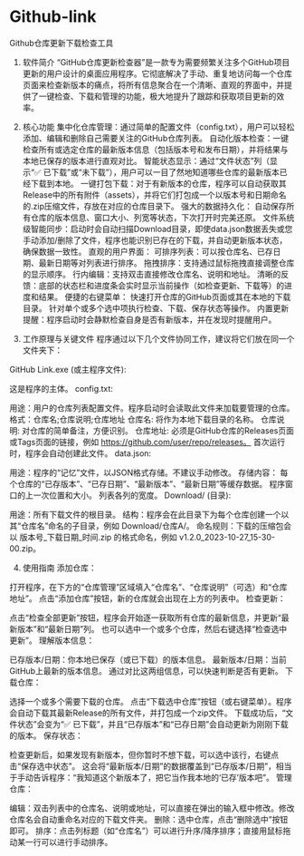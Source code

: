 # Github-link
Github仓库更新下载检查工具
1. 软件简介
“GitHub仓库更新检查器”是一款专为需要频繁关注多个GitHub项目更新的用户设计的桌面应用程序。它彻底解决了手动、重复地访问每一个仓库页面来检查新版本的痛点，将所有信息聚合在一个清晰、直观的界面中，并提供了一键检查、下载和管理的功能，极大地提升了跟踪和获取项目更新的效率。

2. 核心功能
集中化仓库管理：通过简单的配置文件（config.txt），用户可以轻松添加、编辑和删除自己需要关注的GitHub仓库列表。
自动化版本检查：一键检查所有或选定仓库的最新版本信息（包括版本号和发布日期），并将结果与本地已保存的版本进行直观对比。
智能状态显示：通过“文件状态”列（显示“✅ 已下载”或“未下载”），用户可以一目了然地知道哪些仓库的最新版本已经下载到本地。
一键打包下载：对于有新版本的仓库，程序可以自动获取其Release中的所有附件（assets），并将它们打包成一个以版本号和日期命名的.zip压缩文件，存放在对应的仓库目录下。
强大的数据持久化：
自动保存所有仓库的版本信息、窗口大小、列宽等状态，下次打开时完美还原。
文件系统级智能同步：启动时会自动扫描Download目录，即使data.json数据丢失或您手动添加/删除了文件，程序也能识别已存在的下载，并自动更新版本状态，确保数据一致性。
直观的用户界面：
可排序列表：可以按仓库名、已存日期、最新日期等对列表进行排序。
拖拽排序：支持通过鼠标拖拽直接调整仓库的显示顺序。
行内编辑：支持双击直接修改仓库名、说明和地址。
清晰的反馈：底部的状态栏和进度条会实时显示当前操作（如检查更新、下载等）的进度和结果。
便捷的右键菜单：
快速打开仓库的GitHub页面或其在本地的下载目录。
针对单个或多个选中项执行检查、下载、保存状态等操作。
内置更新提醒：程序启动时会静默检查自身是否有新版本，并在发现时提醒用户。
3. 工作原理与关键文件
程序通过以下几个文件协同工作，建议将它们放在同一个文件夹下：

GitHub Link.exe (或主程序文件):

这是程序的主体。
config.txt:

用途：用户的仓库列表配置文件。程序启动时会读取此文件来加载要管理的仓库。
格式：仓库名;仓库说明;仓库地址
仓库名: 将作为本地下载目录的名称。
仓库说明: 对仓库的简单备注，方便识别。
仓库地址: 必须是GitHub仓库的Releases页面或Tags页面的链接，例如 https://github.com/user/repo/releases。
首次运行时，程序会自动创建此文件。
data.json:

用途：程序的“记忆”文件，以JSON格式存储。不建议手动修改。
存储内容：
每个仓库的“已存版本”、“已存日期”、“最新版本”、“最新日期”等缓存数据。
程序窗口的上一次位置和大小。
列表各列的宽度。
Download/ (目录):

用途：所有下载文件的根目录。
结构：程序会在此目录下为每个仓库创建一个以其“仓库名”命名的子目录，例如 Download/仓库A/。
命名规则：下载的压缩包会以 版本号_下载日期_时间.zip 的格式命名，例如 v1.2.0_2023-10-27_15-30-00.zip。

4. 使用指南
添加仓库：

打开程序，在下方的“仓库管理”区域填入“仓库名”、“仓库说明”（可选）和“仓库地址”。
点击“添加仓库”按钮，新的仓库就会出现在上方的列表中。
检查更新：

点击“检查全部更新”按钮，程序会开始逐一获取所有仓库的最新信息，并更新“最新版本”和“最新日期”列。
也可以选中一个或多个仓库，然后右键选择“检查选中更新”。
理解版本信息：

已存版本/日期：你本地已保存（或已下载）的版本信息。
最新版本/日期：当前GitHub上最新的版本信息。
通过对比这两组信息，可以快速判断是否有更新。
下载仓库：

选择一个或多个需要下载的仓库。
点击“下载选中仓库”按钮（或右键菜单）。程序会自动下载其最新Release的所有文件，并打包成一个zip文件。
下载成功后，“文件状态”会变为“✅ 已下载”，并且“已存版本”和“已存日期”会自动更新为刚刚下载的版本。
保存状态：

检查更新后，如果发现有新版本，但你暂时不想下载，可以选中该行，右键点击“保存选中状态”。
这会将“最新版本/日期”的数据覆盖到“已存版本/日期”，相当于手动告诉程序：“我知道这个新版本了，把它当作我本地的‘已存’版本吧”。
管理仓库：

编辑：双击列表中的仓库名、说明或地址，可以直接在弹出的输入框中修改。修改仓库名会自动重命名对应的下载文件夹。
删除：选中仓库，点击“删除选中”按钮即可。
排序：点击列标题（如“仓库名”）可以进行升序/降序排序；直接用鼠标拖动某一行可以进行手动排序。
